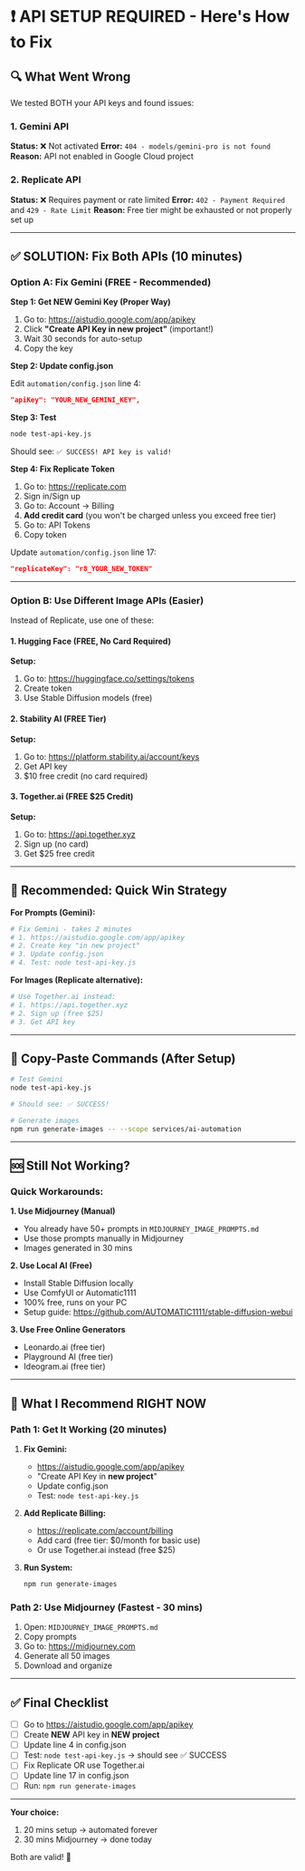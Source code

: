 # ❗ API SETUP REQUIRED - Here's How to Fix

## 🔍 What Went Wrong

We tested BOTH your API keys and found issues:

### 1. Gemini API

**Status:** ❌ Not activated
**Error:** `404 - models/gemini-pro is not found`
**Reason:** API not enabled in Google Cloud project

### 2. Replicate API

**Status:** ❌ Requires payment or rate limited
**Error:** `402 - Payment Required` and `429 - Rate Limit`
**Reason:** Free tier might be exhausted or not properly set up

---

## ✅ SOLUTION: Fix Both APIs (10 minutes)

### Option A: Fix Gemini (FREE - Recommended)

**Step 1: Get NEW Gemini Key (Proper Way)**

1. Go to: https://aistudio.google.com/app/apikey
2. Click **"Create API Key in new project"** (important!)
3. Wait 30 seconds for auto-setup
4. Copy the key

**Step 2: Update config.json**

Edit `automation/config.json` line 4:

```json
"apiKey": "YOUR_NEW_GEMINI_KEY",
```

**Step 3: Test**

```bash
node test-api-key.js
```

Should see: `✅ SUCCESS! API key is valid!`

**Step 4: Fix Replicate Token**

1. Go to: https://replicate.com
2. Sign in/Sign up
3. Go to: Account → Billing
4. **Add credit card** (you won't be charged unless you exceed free tier)
5. Go to: API Tokens
6. Copy token

Update `automation/config.json` line 17:

```json
"replicateKey": "r8_YOUR_NEW_TOKEN"
```

---

### Option B: Use Different Image APIs (Easier)

Instead of Replicate, use one of these:

#### 1. Hugging Face (FREE, No Card Required)

**Setup:**

1. Go to: https://huggingface.co/settings/tokens
2. Create token
3. Use Stable Diffusion models (free)

#### 2. Stability AI (FREE Tier)

**Setup:**

1. Go to: https://platform.stability.ai/account/keys
2. Get API key
3. $10 free credit (no card required)

#### 3. Together.ai (FREE $25 Credit)

**Setup:**

1. Go to: https://api.together.xyz
2. Sign up (no card)
3. Get $25 free credit

---

## 🎯 Recommended: Quick Win Strategy

**For Prompts (Gemini):**

```bash
# Fix Gemini - takes 2 minutes
# 1. https://aistudio.google.com/app/apikey
# 2. Create key "in new project"
# 3. Update config.json
# 4. Test: node test-api-key.js
```

**For Images (Replicate alternative):**

```bash
# Use Together.ai instead:
# 1. https://api.together.xyz
# 2. Sign up (free $25)
# 3. Get API key
```

---

## 📝 Copy-Paste Commands (After Setup)

```bash
# Test Gemini
node test-api-key.js

# Should see: ✅ SUCCESS!
```

```bash
# Generate images
npm run generate-images -- --scope services/ai-automation
```

---

## 🆘 Still Not Working?

### Quick Workarounds:

**1. Use Midjourney (Manual)**

- You already have 50+ prompts in `MIDJOURNEY_IMAGE_PROMPTS.md`
- Use those prompts manually in Midjourney
- Images generated in 30 mins

**2. Use Local AI (Free)**

- Install Stable Diffusion locally
- Use ComfyUI or Automatic1111
- 100% free, runs on your PC
- Setup guide: https://github.com/AUTOMATIC1111/stable-diffusion-webui

**3. Use Free Online Generators**

- Leonardo.ai (free tier)
- Playground AI (free tier)
- Ideogram.ai (free tier)

---

## 🎯 What I Recommend RIGHT NOW

### Path 1: Get It Working (20 minutes)

1. **Fix Gemini:**
   - https://aistudio.google.com/app/apikey
   - "Create API Key in **new project**"
   - Update config.json
   - Test: `node test-api-key.js`

2. **Add Replicate Billing:**
   - https://replicate.com/account/billing
   - Add card (free tier: $0/month for basic use)
   - Or use Together.ai instead (free $25)

3. **Run System:**
   ```bash
   npm run generate-images
   ```

### Path 2: Use Midjourney (Fastest - 30 mins)

1. Open: `MIDJOURNEY_IMAGE_PROMPTS.md`
2. Copy prompts
3. Go to: https://midjourney.com
4. Generate all 50 images
5. Download and organize

---

## ✅ Final Checklist

- [ ] Go to https://aistudio.google.com/app/apikey
- [ ] Create **NEW** API key in **NEW project**
- [ ] Update line 4 in config.json
- [ ] Test: `node test-api-key.js` → should see ✅ SUCCESS
- [ ] Fix Replicate OR use Together.ai
- [ ] Update line 17 in config.json
- [ ] Run: `npm run generate-images`

---

**Your choice:**

1. 20 mins setup → automated forever
2. 30 mins Midjourney → done today

Both are valid! 🚀

